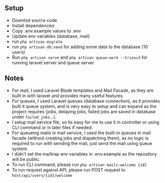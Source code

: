 ## Setup
- Downlod source code
- Install dependencies
- Copy .env.example values to .env
- Update env variables (database, mail)
- run `php artisan migrate`
- run `php artisan db:seed` for adding some data to the database (10 users)
- Run `php artisan serve` and `php artisan queue:work --tries=3` for running laravel server and queue server
## Notes
- For mail, I used Laravel Blade templates and Mail Facade, as they are built in with laravel and provides many useful features.
- For queues, I used Laravel queues (database connection), as it provides built it queue system, and is very easy to setup and can expand as the project requires (jobs, delaying jobs, failed jobs are saved in database under `failed_jobs`...).
- I setup mail service file, so its easy for me to use it in controller or using CLI command or in later files if needed.
- For queueing mails in mail service, I used the built-in queues in mail facade (without creating jobs and dispatching them), as no logic is required to run with sending the mail, just send the mail using queue system.
- I didn't set the mailtrap env variables in .env.example as the repository will be public.
- To run CLI command, please run `php artisan mails:welcome {id}`
- To run request against API, please run POST request to `host/api/users/{id}/welcome`